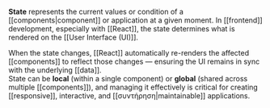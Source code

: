 **State** represents the current values or condition of a [[components|component]]
or application at a given moment. In [[frontend]] development, especially with [[React]], the state determines what is rendered on the [[User Interface (UI)]].

When the state changes, [[React]] automatically re-renders the affected [[components]] to reflect those changes — ensuring the UI remains in sync with the underlying [[data]].  
State can be **local** (within a single component) or **global** (shared across multiple [[components]]), and managing it effectively is critical for creating [[responsive]], interactive, and [[συντήρηση|maintainable]] applications.